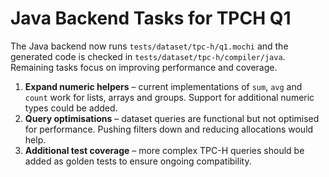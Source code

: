 # Java Backend Tasks for TPCH Q1

The Java backend now runs `tests/dataset/tpc-h/q1.mochi` and the generated code
is checked in `tests/dataset/tpc-h/compiler/java`. Remaining tasks focus on
improving performance and coverage.

1. **Expand numeric helpers** – current implementations of `sum`, `avg` and
   `count` work for lists, arrays and groups. Support for additional numeric
   types could be added.
2. **Query optimisations** – dataset queries are functional but not optimised
   for performance. Pushing filters down and reducing allocations would help.
3. **Additional test coverage** – more complex TPC-H queries should be added
   as golden tests to ensure ongoing compatibility.

